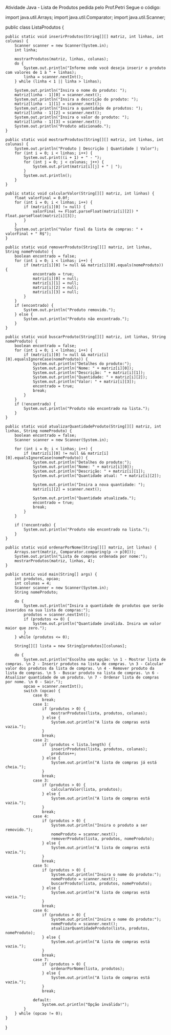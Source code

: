 Atividade Java - Lista de Produtos pedida pelo Prof.Petri
Segue o código:


import java.util.Arrays;
import java.util.Comparator;
import java.util.Scanner;

public class ListaProdutos {

    public static void inserirProdutos(String[][] matriz, int linhas, int colunas) {
        Scanner scanner = new Scanner(System.in);
        int linha;

        mostrarProdutos(matriz, linhas, colunas);
        do {
            System.out.println("Informe onde você deseja inserir o produto com valores de 1 à " + linhas);
            linha = scanner.nextInt();
        } while (linha < 1 || linha > linhas);

        System.out.println("Insira o nome do produto: ");
        matriz[linha - 1][0] = scanner.next();
        System.out.println("Insira a descrição do produto: ");
        matriz[linha - 1][1] = scanner.next();
        System.out.println("Insira a quantidade de produtos: ");
        matriz[linha - 1][2] = scanner.next();
        System.out.println("Insira o valor do produto: ");
        matriz[linha - 1][3] = scanner.next();
        System.out.println("Produto adicionado.");
    }

    public static void mostrarProdutos(String[][] matriz, int linhas, int colunas) {
        System.out.println("Produto | Descrição | Quantidade | Valor");
        for (int i = 0; i < linhas; i++) {
            System.out.print((i + 1) + " - ");
            for (int j = 0; j < colunas; j++) {
                System.out.print(matriz[i][j] + " | ");
            }
            System.out.println();
        }
    }

    public static void calcularValor(String[][] matriz, int linhas) {
        float valorFinal = 0.0f;
        for (int i = 0; i < linhas; i++) {
            if (matriz[i][0] != null) {
                valorFinal += Float.parseFloat(matriz[i][2]) * Float.parseFloat(matriz[i][3]);
            }
        }
        System.out.println("Valor final da lista de compras: " + valorFinal + " R$");
    }

    public static void removerProduto(String[][] matriz, int linhas, String nomeProduto) {
        boolean encontrado = false;
        for (int i = 0; i < linhas; i++) {
            if (matriz[i][0] != null && matriz[i][0].equals(nomeProduto)) {
                encontrado = true;
                matriz[i][0] = null;
                matriz[i][1] = null;
                matriz[i][2] = null;
                matriz[i][3] = null;
            }
        }
        if (encontrado) {
            System.out.println("Produto removido.");
        } else {
            System.out.println("Produto não encontrado.");
        }
    }

    public static void buscarProduto(String[][] matriz, int linhas, String nomeProduto) {
        boolean encontrado = false;
        for (int i = 0; i < linhas; i++) {
            if (matriz[i][0] != null && matriz[i][0].equalsIgnoreCase(nomeProduto)) {
                System.out.println("Detalhes do produto:");
                System.out.println("Nome: " + matriz[i][0]);
                System.out.println("Descrição: " + matriz[i][1]);
                System.out.println("Quantidade: " + matriz[i][2]);
                System.out.println("Valor: " + matriz[i][3]);
                encontrado = true;
                break;
            }
        }
        if (!encontrado) {
            System.out.println("Produto não encontrado na lista.");
        }
    }

    public static void atualizarQuantidadeProduto(String[][] matriz, int linhas, String nomeProduto) {
        boolean encontrado = false;
        Scanner scanner = new Scanner(System.in);

        for (int i = 0; i < linhas; i++) {
            if (matriz[i][0] != null && matriz[i][0].equalsIgnoreCase(nomeProduto)) {
                System.out.println("Detalhes do produto:");
                System.out.println("Nome: " + matriz[i][0]);
                System.out.println("Descrição: " + matriz[i][1]);
                System.out.println("Quantidade atual: " + matriz[i][2]);

                System.out.println("Insira a nova quantidade: ");
                matriz[i][2] = scanner.next();

                System.out.println("Quantidade atualizada.");
                encontrado = true;
                break;
            }
        }

        if (!encontrado) {
            System.out.println("Produto não encontrado na lista.");
        }
    }

    public static void ordenarPorNome(String[][] matriz, int linhas) {
        Arrays.sort(matriz, Comparator.comparing(p -> p[0]));
        System.out.println("Lista de compras ordenada por nome:");
        mostrarProdutos(matriz, linhas, 4);
    }

    public static void main(String[] args) {
        int produtos, opcao;
        int colunas = 4;
        Scanner scanner = new Scanner(System.in);
        String nomeProduto;

        do {
            System.out.println("Insira a quantidade de produtos que serão inseridos na sua lista de compras:");
            produtos = scanner.nextInt();
            if (produtos <= 0) {
                System.out.println("Quantidade inválida. Insira um valor maior que zero.");
            }
        } while (produtos <= 0);

        String[][] lista = new String[produtos][colunas];

        do {
            System.out.println("Escolha uma opção: \n 1 - Mostrar lista de compras. \n 2 - Inserir produtos na lista de compras. \n 3 - Calcular valor dos produtos da lista de compras. \n 4 - Remover produto da lista de compras. \n 5 - Buscar produto na lista de compras. \n 6 - Atualizar quantidade de um produto. \n 7 - Ordenar lista de compras por nome. \n 0 - Sair.");
            opcao = scanner.nextInt();
            switch (opcao) {
                case 0:
                    break;
                case 1:
                    if (produtos > 0) {
                        mostrarProdutos(lista, produtos, colunas);
                    } else {
                        System.out.println("A lista de compras está vazia.");
                    }
                    break;
                case 2:
                    if (produtos < lista.length) {
                        inserirProdutos(lista, produtos, colunas);
                        produtos++;
                    } else {
                        System.out.println("A lista de compras já está cheia.");
                    }
                    break;
                case 3:
                    if (produtos > 0) {
                        calcularValor(lista, produtos);
                    } else {
                        System.out.println("A lista de compras está vazia.");
                    }
                    break;
                case 4:
                    if (produtos > 0) {
                        System.out.println("Insira o produto a ser removido.");
                        nomeProduto = scanner.next();
                        removerProduto(lista, produtos, nomeProduto);
                    } else {
                        System.out.println("A lista de compras está vazia.");
                    }
                    break;
                case 5:
                    if (produtos > 0) {
                        System.out.println("Insira o nome do produto:");
                        nomeProduto = scanner.next();
                        buscarProduto(lista, produtos, nomeProduto);
                    } else {
                        System.out.println("A lista de compras está vazia.");
                    }
                    break;
                case 6:
                    if (produtos > 0) {
                        System.out.println("Insira o nome do produto:");
                        nomeProduto = scanner.next();
                        atualizarQuantidadeProduto(lista, produtos, nomeProduto);
                    } else {
                        System.out.println("A lista de compras está vazia.");
                    }
                    break;
                case 7:
                    if (produtos > 0) {
                        ordenarPorNome(lista, produtos);
                    } else {
                        System.out.println("A lista de compras está vazia.");
                    }
                    break;

                default:
                    System.out.println("Opção inválida!");
            }
        } while (opcao != 0);
    }
}

